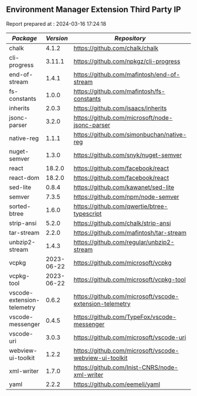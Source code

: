 ## Environment Manager Extension Third Party IP

Report prepared at : 2024-03-16 17:24:18

| *Package* | *Version* | *Repository* | *License* |
|---|---|---|---|
|chalk|4.1.2|https://github.com/chalk/chalk|[MIT](https://github.com/chalk/chalk/blob/main/license)|
|cli-progress|3.11.1|https://github.com/npkgz/cli-progress|[MIT](https://github.com/npkgz/cli-progress/blob/master/LICENSE.md)|
|end-of-stream|1.4.1|https://github.com/mafintosh/end-of-stream|[MIT](https://github.com/mafintosh/end-of-stream/blob/master/LICENSE)|
|fs-constants|1.0.0|https://github.com/mafintosh/fs-constants|[MIT](https://github.com/mafintosh/fs-constants/blob/master/LICENSE)|
|inherits|2.0.3|https://github.com/isaacs/inherits|[ISC](https://github.com/isaacs/inherits/blob/main/LICENSE)|
|jsonc-parser|3.2.0|https://github.com/microsoft/node-jsonc-parser|[MIT](https://github.com/microsoft/node-jsonc-parser/blob/main/LICENSE.md)|
|native-reg|1.1.1|https://github.com/simonbuchan/native-reg|[MIT](https://github.com/simonbuchan/native-reg/blob/master/LICENSE)|
|nuget-semver|1.3.0|https://github.com/snyk/nuget-semver|[Apache-2.0](https://github.com/snyk/nuget-semver/blob/master/LICENSE)|
|react|18.2.0|https://github.com/facebook/react|[MIT](https://github.com/facebook/react/blob/main/LICENSE)|
|react-dom|18.2.0|https://github.com/facebook/react|[MIT](https://github.com/facebook/react/blob/main/LICENSE)|
|sed-lite|0.8.4|https://github.com/kawanet/sed-lite|[MIT](https://github.com/kawanet/sed-lite/blob/master/LICENSE)|
|semver|7.3.5|https://github.com/npm/node-semver|[ISC](https://github.com/npm/node-semver/blob/main/LICENSE)|
|sorted-btree|1.6.0|https://github.com/qwertie/btree-typescript|[MIT](https://github.com/qwertie/btree-typescript/blob/master/LICENSE)|
|strip-ansi|5.2.0|https://github.com/chalk/strip-ansi|[MIT](https://github.com/chalk/strip-ansi/blob/main/license)|
|tar-stream|2.2.0|https://github.com/mafintosh/tar-stream|[MIT](https://github.com/mafintosh/tar-stream/blob/master/LICENSE)|
|unbzip2-stream|1.4.3|https://github.com/regular/unbzip2-stream|[MIT](https://github.com/regular/unbzip2-stream/blob/master/LICENSE)|
|vcpkg|2023-06-22|https://github.com/microsoft/vcpkg|[MIT](https://github.com/microsoft/vcpkg/blob/master/LICENSE.txt)|
|vcpkg-tool|2023-06-22|https://github.com/microsoft/vcpkg-tool|[MIT](https://github.com/microsoft/vcpkg-tool/blob/main/LICENSE.txt)|
|vscode-extension-telemetry|0.6.2|https://github.com/microsoft/vscode-extension-telemetry|[MIT](https://github.com/microsoft/vscode-extension-telemetry/blob/main/LICENSE)|
|vscode-messenger|0.4.5|https://github.com/TypeFox/vscode-messenger|[MIT](https://github.com/TypeFox/vscode-messenger/blob/v0.4.4/LICENSE)|
|vscode-uri|3.0.3|https://github.com/microsoft/vscode-uri|[MIT](https://github.com/microsoft/vscode-uri/blob/main/LICENSE.md)|
|webview-ui-toolkit|1.2.2|https://github.com/microsoft/vscode-webview-ui-toolkit|[MIT](https://github.com/microsoft/vscode-webview-ui-toolkit/blob/main/LICENSE)|
|xml-writer|1.7.0|https://github.com/Inist-CNRS/node-xml-writer|[MIT](https://github.com/Inist-CNRS/node-xml-writer/blob/master/LICENSE)|
|yaml|2.2.2|https://github.com/eemeli/yaml|[ISC](https://github.com/eemeli/yaml/blob/main/LICENSE)|

